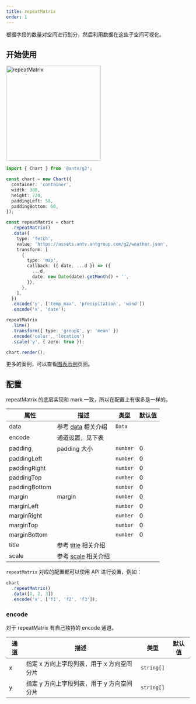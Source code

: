 ```yaml
---
title: repeatMatrix
order: 1
---
```


根据字段的数量对空间进行划分，然后利用数据在这些子空间可视化。

## 开始使用

<img alt="repeatMatrix" src="https://mdn.alipayobjects.com/mdn/huamei_qa8qxu/afts/img/A*MhTMTrLKT5UAAAAAAAAAAAAADmJ7AQ" width="260" />

```ts
import { Chart } from '@antv/g2';

const chart = new Chart({
  container: 'container',
  width: 300,
  height: 720,
  paddingLeft: 50,
  paddingBottom: 60,
});

const repeatMatrix = chart
  .repeatMatrix()
  .data({
    type: 'fetch',
    value: 'https://assets.antv.antgroup.com/g2/weather.json',
    transform: [
      {
        type: 'map',
        callback: ({ date, ...d }) => ({
          ...d,
          date: new Date(date).getMonth() + '',
        }),
      },
    ],
  })
  .encode('y', ['temp_max', 'precipitation', 'wind'])
  .encode('x', 'date');

repeatMatrix
  .line()
  .transform({ type: 'groupX', y: 'mean' })
  .encode('color', 'location')
  .scale('y', { zero: true });

chart.render();
```

更多的案例，可以查看[图表示例](/examples)页面。

## 配置

repeatMatrix 的底层实现和 mark 一致，所以在配置上有很多是一样的。

| 属性 | 描述 | 类型 | 默认值|
| -------------| ----------------------------------------------------------- | ---------------| ----------|
| data         |  参考 [data](/api/data) 相关介绍                              | `Data`         |           |
| encode       |  通道设置，见下表                                              |                |           |
| padding      |  padding 大小                                                | `number`       |  0        |
| paddingLeft  |                                                             | `number`        |  0        |
| paddingRight |                                                             | `number`        |  0        |
| paddingTop   |                                                             | `number`        |  0        |
| paddingBottom |                                                            | `number`        |  0        |
| margin       |  margin                                                     | `number`        |  0        |
| marginLeft   |                                                             | `number`        |  0        |
| marginRight  |                                                             | `number`        |  0        |
| marginTop    |                                                             | `number`        |  0        |
| marginBottom |                                                             | `number`        |  0        |
| title        | 参考 [title](/api/title) 相关介绍                             |                 |           |
| scale        | 参考 [scale](/api/scale/linear) 相关介绍                      |                 |           |

`repeatMatrix` 对应的配置都可以使用 API 进行设置，例如：

```ts
chart
  .repeatMatrix()
  .data([1, 2, 3])
  .encode('x', ['f1', 'f2', 'f3']);
```

### encode

对于 repeatMatrix 有自己独特的 encode 通道。

| 通道 | 描述 | 类型 | 默认值|
| -------------| ----------------------------------------------------------- | -----------------------------------------| ----------|
| x            |  指定 x 方向上字段列表，用于 x 方向空间分片                       |  `string[]`                              |           |
| y            |  指定 y 方向上字段列表，用于 y 方向空间分片                       |  `string[]`                              |           |
